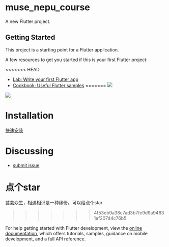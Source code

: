 # muse_nepu_course

A new Flutter project.

## Getting Started

This project is a starting point for a Flutter application.

A few resources to get you started if this is your first Flutter project:

<<<<<<< HEAD
- [Lab: Write your first Flutter app](https://docs.flutter.dev/get-started/codelab)
- [Cookbook: Useful Flutter samples](https://docs.flutter.dev/cookbook)
=======
![](https://img.tucang.cc/api/image/show/9d8c654b6cf7411f4c06ccdae1d8c523)

![](https://img.tucang.cc/api/image/show/56de9919174ef66d0e3056b6014dd597)

Installation
=========================

[快速安装](https://wwai.lanzouy.com/b02pwpe5e?password=4huv) 


Discussing
=========================
- [submit issue](https://github.com/Dough-su/nepu_course/issues/new)


点个star
=========================
芸芸众生，相遇相识是一种缘份。可以给点个star
>>>>>>> 4f53eb9a38c7ad3b7fe9d9a94831af207d4c76b5

For help getting started with Flutter development, view the
[online documentation](https://docs.flutter.dev/), which offers tutorials,
samples, guidance on mobile development, and a full API reference.
